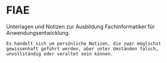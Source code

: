 # FIAE
Unterlagen und Notizen zur Ausbildung Fachinformatiker für Anwendungsentwicklung.

    Es handelt sich um persönliche Notizen, die zwar möglichst gewissenhaft geführt werden, aber unter Umständen falsch, unvollständig oder veraltet sein können.
